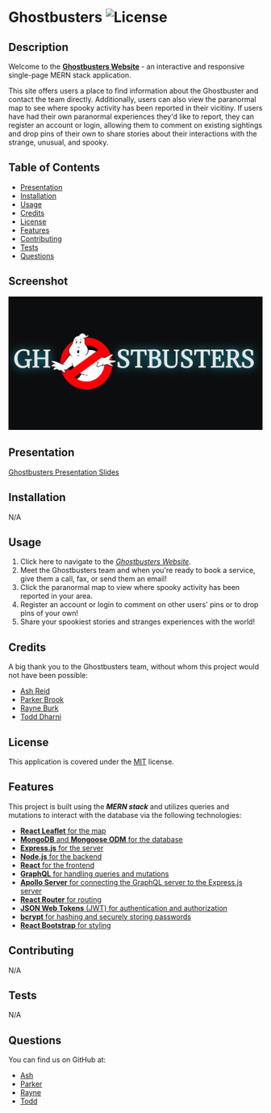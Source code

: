 # Ghostbusters ![License](https://img.shields.io/badge/License-MIT-brightgreen.svg)

## Description 
Welcome to the [**Ghostbusters Website**](https://sitename.herokuapp.com/) - an interactive and responsive single-page MERN stack application. 

This site offers users a place to find information about the Ghostbuster and contact the team directly. Additionally, users can also view the paranormal map to see where spooky activity has been reported in their vicitiny. If users have had their own paranormal experiences they'd like to report, they can register an account or login, allowing them to comment on existing sightings and drop pins of their own to share stories about their interactions with the strange, unusual, and spooky.

## Table of Contents
* [Presentation](#presentation)
* [Installation](#installation)
* [Usage](#usage)
* [Credits](#credits)
* [License](#license)
* [Features](#features)
* [Contributing](#contributing)
* [Tests](#tests)
* [Questions](#questions)

## Screenshot
![Screenshot of the Ghostbusters Logo.](./client/src/customIcons/ghostbusters-blackbackground.png)

## Presentation
[Ghostbusters Presentation Slides](https://www.canva.com/design/DAFrLnynidM/mDmzyn7WFDcBKy64ZldHNA/view?utm_content=DAFrLnynidM&utm_campaign=designshare&utm_medium=link&utm_source=publishsharelink)

## Installation 
N/A

## Usage 
1. Click here to navigate to the *[Ghostbusters Website](https://sitename.herokuapp.com/)*. 
2. Meet the Ghostbusters team and when you're ready to book a service, give them a call, fax, or send them an email!
3. Click the paranormal map to view where spooky activity has been reported in your area.
4. Register an account or login to comment on other users' pins or to drop pins of your own! 
5. Share your spookiest stories and stranges experiences with the world!

## Credits 
A big thank you to the Ghostbusters team, without whom this project would not have been possible:
* [Ash Reid](https://github.com/ashtreid)
* [Parker Brook](https://github.com/pbodybrooks)
* [Rayne Burk](https://github.com/Childofrainydays)
* [Todd Dharni](https://github.com/AegeanGrey)

## License
This application is covered under the [MIT](https://opensource.org/licenses/MIT) license.

## Features 
This project is built using the ***MERN stack*** and utilizes queries and mutations to interact with the database via the following technologies:
* [**React Leaflet** for the map](https://react-leaflet.js.org/)
* [**MongoDB** and **Mongoose ODM** for the database](https://www.mongodb.com/)
* [**Express.js** for the server](https://expressjs.com/)
* [**Node.js** for the backend](https://nodejs.org/en/)
* [**React** for the frontend](https://reactjs.org/)
* [**GraphQL** for handling queries and mutations](https://graphql.org/)
* [**Apollo Server** for connecting the GraphQL server to the Express.js server](https://www.apollographql.com/docs/apollo-server/)
* [**React Router** for routing](https://reactrouter.com/)
* [**JSON Web Tokens** (JWT) for authentication and authorization](https://jwt.io/)
* [**bcrypt** for hashing and securely storing passwords](https://www.npmjs.com/package/bcrypt)
* [**React Bootstrap** for styling](https://react-bootstrap.github.io/)

## Contributing 
N/A 

## Tests 
N/A

## Questions 
You can find us on GitHub at:
* [Ash](https://github.com/ashtreid)
* [Parker](https://github.com/PBodyBrooks)
* [Rayne](https://github.com/Childofrainydays)
* [Todd](https://github.com/AegeanGrey)

